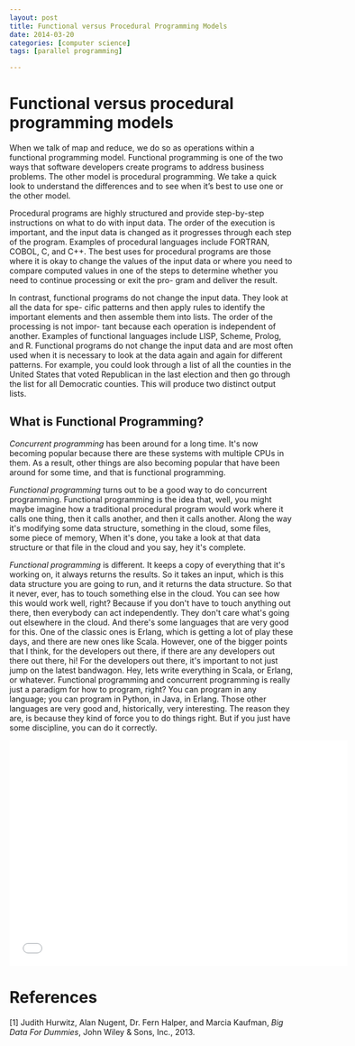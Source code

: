 ```yaml
---
layout: post
title: Functional versus Procedural Programming Models
date: 2014-03-20
categories: [computer science]
tags: [parallel programming]

---
```


# Functional versus procedural programming models
When we talk of map and reduce, we do so as operations within a functional programming model. Functional programming is one of the two ways that software developers create programs to address business problems. The other model is procedural programming. We take a quick look to understand the differences and to see when it’s best to use one or the other model.
Procedural programs are highly structured and provide step-by-step instructions on what to do with input data. The order of the execution is important, and the input data is changed as it progresses through each step of the program. Examples of procedural languages include FORTRAN, COBOL, C, and C++. The best uses for procedural programs are those where it is okay to change the values of the input data or where you need to compare computed values in one of the steps to determine whether youneed to continue processing or exit the pro- gram and deliver the result.In contrast, functional programs do not change the input data. They look at all the data for spe- cific patterns and then apply rules to identify the important elements and then assemble them into lists. The order of the processing is not impor- tant because each operation is independent of another. Examples of functional languages include LISP, Scheme, Prolog, and R. Functional programs do not change the input data and are most often used when it is necessary to look at the data again and again for different patterns. For example, you could look through a list of all the counties in the United States that voted Republican in the last election and then go through the list for all Democratic counties. This will produce two distinct output lists.
What is Functional Programming?
---

*Concurrent programming* has been around for a long time. It's now becoming popular because there are these systems with multiple CPUs in them. As a result, other things are also becoming popular that have been around for some time, and that is functional programming.

*Functional programming* turns out to be a good way to do concurrent programming. Functional programming is the idea that, well, you might maybe imagine how a traditional procedural program would work where it calls one thing, then it calls another, and then it calls another. Along the way it's modifying some data structure, something in the cloud, some files, some piece of memory, When it's done, you take a look at that data structure or that file in the cloud and you say, hey it's complete.

*Functional programming* is different. It keeps a copy of everything that it's working on, it always returns the results. So it takes an input, which is this data structure you are going to run, and it returns the data structure. So that it never, ever, has to touch something else in the cloud. You can see how this would work well, right? Because if you don't have to touch anything out there, then everybody can act independently. They don't care what's going out elsewhere in the cloud. And there's some languages that are very good for this. One of the classic ones is Erlang, which is getting a lot of play these days, and there are new ones like Scala. However, one of the bigger points that I think, for the developers out there, if there are any developers out there out there, hi! For the developers out there, it's important to not just jump on the latest bandwagon. Hey, lets write everything in Scala, or Erlang, or whatever. Functional programming and concurrent programming is really just a paradigm for how to program, right? You can program in any language; you can program in Python, in Java, in Erlang. Those other languages are very good and, historically, very interesting. The reason they are, is because they kind of force you to do things right. But if you just have some discipline, you can do it correctly.

<iframe width="600" height="400" src="//www.youtube.com/embed/TNYKNJlKY-c" frameborder="0" allowfullscreen></iframe>
# References
[1] Judith Hurwitz, Alan Nugent, Dr. Fern Halper, and Marcia Kaufman, *Big Data For Dummies*, John Wiley & Sons, Inc., 2013.
